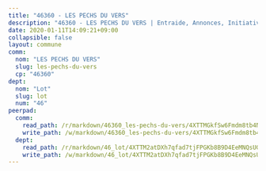 ```yaml
---
title: "46360 - LES PECHS DU VERS"
description: "46360 - LES PECHS DU VERS | Entraide, Annonces, Initiatives"
date: 2020-01-11T14:09:21+09:00
collapsible: false
layout: commune
comm:
  nom: "LES PECHS DU VERS"
  slug: les-pechs-du-vers
  cp: "46360"
dept:
  nom: "Lot"
  slug: lot
  num: "46"
peerpad:
  comm:
    read_path: /r/markdown/46360_les-pechs-du-vers/4XTTMGkfSw6Fmdm8tb4NP3FBEJKdpv5uUgaw7fYVKqP4RfmBv
    write_path: /w/markdown/46360_les-pechs-du-vers/4XTTMGkfSw6Fmdm8tb4NP3FBEJKdpv5uUgaw7fYVKqP4RfmBv-K3TgUYzCT71HBSsDXkQtFB7MheMKz3QpazPiN9ArQAcv8wA93hen81U9VEqwNTdRZELDoyQcN2vSFGP15rCCFs3uRoTLAnboMpnN7tvNofT2oQTu9pXVEV6ac8CVK9xQW4RBUpDE
  dept:
    read_path: /r/markdown/46_lot/4XTTM2atDXh7qfad7tjFPGKb8B9D4EeMNQsUG7H6r5PvcsmQY
    write_path: /w/markdown/46_lot/4XTTM2atDXh7qfad7tjFPGKb8B9D4EeMNQsUG7H6r5PvcsmQY-K3TgUvJaCyZvzJ7KFBouD3E9Db8SxVd6F9MJ4VM5wtYfGyhK8U9f2jgCEG1ZP5QbGj9NK2WPVZdPjtw9bJHLE1PoGwVsSft8aSDsZrWh6CwkugjgRfbWWHf5TabrG7vmtM7v9WUc
---
```



